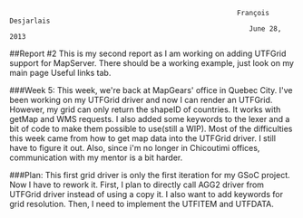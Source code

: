                                                                                                                             
                                                            François Desjarlais                                                     
                                                               June 28, 2013 
##Report #2
This is my second report as I am working on adding UTFGrid support for MapServer. There should be a working example, just look on my main page Useful links tab.

###Week 5:
This week, we're back at MapGears' office in Quebec City. I've been working on my UTFGrid driver and now I can render an UTFGrid. However, my grid can only return the shapeID of countries. It works with getMap and WMS requests. I also added some keywords to the lexer and a bit of code to make them possible to use(still a WIP). Most of the difficulties this week came from how to get map data into the UTFGrid driver. I still have to figure it out. Also, since i'm no longer in Chicoutimi offices, communication with my mentor is a bit harder.

###Plan:
This first grid driver is only the first iteration for my GSoC project. Now I have to rework it. First, I plan to directly call AGG2 driver from UTFGrid driver instead of using a copy it. I also want to add keywords for grid resolution. Then, I need to implement the UTFITEM and UTFDATA.
